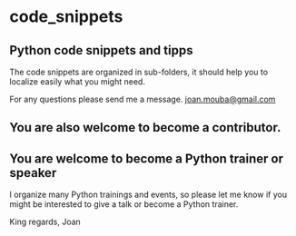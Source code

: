 # code_snippets
## Python code snippets and tipps

The code snippets are organized in sub-folders, 
it should help you to localize easily what you 
might need. 

For any questions please send me a message. 
joan.mouba@gmail.com 

## You are also welcome to become a contributor.

## You are welcome to become a Python trainer or speaker 
I organize many Python trainings and events, so 
please let me know if you might be interested to 
give a talk or become a Python trainer. 

King regards, 
Joan 
